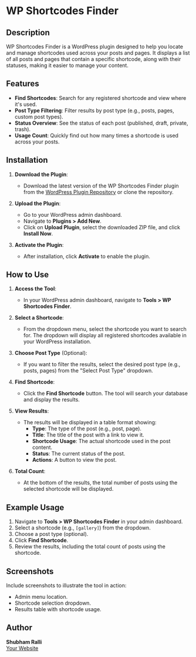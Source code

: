 # WP Shortcodes Finder

## Description
WP Shortcodes Finder is a WordPress plugin designed to help you locate and manage shortcodes used across your posts and pages. It displays a list of all posts and pages that contain a specific shortcode, along with their statuses, making it easier to manage your content.

## Features
- **Find Shortcodes**: Search for any registered shortcode and view where it's used.
- **Post Type Filtering**: Filter results by post type (e.g., posts, pages, custom post types).
- **Status Overview**: See the status of each post (published, draft, private, trash).
- **Usage Count**: Quickly find out how many times a shortcode is used across your posts.

## Installation
1. **Download the Plugin**:
   - Download the latest version of the WP Shortcodes Finder plugin from the [WordPress Plugin Repository](https://wordpress.org/plugins/wp-shortcodes-finder/) or clone the repository.

2. **Upload the Plugin**:
   - Go to your WordPress admin dashboard.
   - Navigate to **Plugins > Add New**.
   - Click on **Upload Plugin**, select the downloaded ZIP file, and click **Install Now**.

3. **Activate the Plugin**:
   - After installation, click **Activate** to enable the plugin.

## How to Use
1. **Access the Tool**:
   - In your WordPress admin dashboard, navigate to **Tools > WP Shortcodes Finder**.

2. **Select a Shortcode**:
   - From the dropdown menu, select the shortcode you want to search for. The dropdown will display all registered shortcodes available in your WordPress installation.

3. **Choose Post Type** (Optional):
   - If you want to filter the results, select the desired post type (e.g., posts, pages) from the "Select Post Type" dropdown.

4. **Find Shortcode**:
   - Click the **Find Shortcode** button. The tool will search your database and display the results.

5. **View Results**:
   - The results will be displayed in a table format showing:
     - **Type**: The type of the post (e.g., post, page).
     - **Title**: The title of the post with a link to view it.
     - **Shortcode Usage**: The actual shortcode used in the post content.
     - **Status**: The current status of the post.
     - **Actions**: A button to view the post.

6. **Total Count**:
   - At the bottom of the results, the total number of posts using the selected shortcode will be displayed.

## Example Usage
1. Navigate to **Tools > WP Shortcodes Finder** in your admin dashboard.
2. Select a shortcode (e.g., `[gallery]`) from the dropdown.
3. Choose a post type (optional).
4. Click **Find Shortcode**.
5. Review the results, including the total count of posts using the shortcode.

## Screenshots
Include screenshots to illustrate the tool in action:
- Admin menu location.
- Shortcode selection dropdown.
- Results table with shortcode usage.

## Author
**Shubham Ralli**  
[Your Website](https://imgtype.com/)
